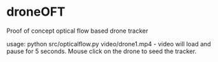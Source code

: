 # droneOFT
Proof of concept optical flow based drone tracker

usage: python src/opticalflow.py video/drone1.mp4
       - video will load and pause for 5 seconds.  Mouse click on the drone to seed the tracker.
